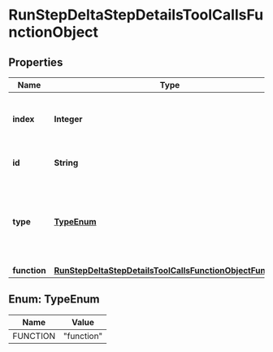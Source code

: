 # RunStepDeltaStepDetailsToolCallsFunctionObject

## Properties
Name | Type | Description | Notes
------------ | ------------- | ------------- | -------------
**index** | **Integer** | The index of the tool call in the tool calls array. | 
**id** | **String** | The ID of the tool call object. |  [optional]
**type** | [**TypeEnum**](#TypeEnum) | The type of tool call. This is always going to be &#x60;function&#x60; for this type of tool call. | 
**function** | [**RunStepDeltaStepDetailsToolCallsFunctionObjectFunction**](RunStepDeltaStepDetailsToolCallsFunctionObjectFunction.md) |  |  [optional]

<a name="TypeEnum"></a>
## Enum: TypeEnum
Name | Value
---- | -----
FUNCTION | &quot;function&quot;
